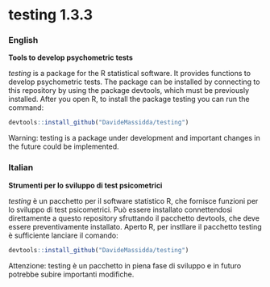 testing 1.3.3
=============

### English
**Tools to develop psychometric tests**

_testing_ is a package for the R statistical software. It provides functions to develop psychometric tests. The package can be installed by connecting to this repository by using the package devtools, which must be previously installed.
After you open R, to install the package testing you can run the command:
```r
devtools::install_github("DavideMassidda/testing")
```
Warning: testing is a package under development and important changes in the future could be implemented.


### Italian
**Strumenti per lo sviluppo di test psicometrici**

_testing_ è un pacchetto per il software statistico R, che fornisce funzioni per lo sviluppo di test psicometrici. Può essere installato connettendosi direttamente a questo repository sfruttando il pacchetto devtools, che deve essere preventivamente installato.
Aperto R, per instllare il pacchetto testing è sufficiente lanciare il comando:
```r
devtools::install_github("DavideMassidda/testing")
```
Attenzione: testing è un pacchetto in piena fase di sviluppo e in futuro potrebbe subire importanti modifiche.
